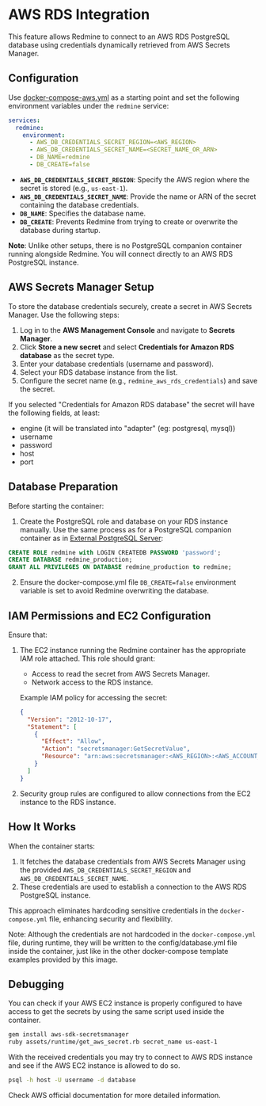 # AWS RDS Integration

This feature allows Redmine to connect to an AWS RDS PostgreSQL database using credentials dynamically retrieved from AWS Secrets Manager.


## **Configuration**

Use [docker-compose-aws.yml](../docker-compose-aws.yml) as a starting point and set the following environment variables under the `redmine` service:

```yaml
services:
  redmine:
    environment:
      - AWS_DB_CREDENTIALS_SECRET_REGION=<AWS_REGION>
      - AWS_DB_CREDENTIALS_SECRET_NAME=<SECRET_NAME_OR_ARN>
      - DB_NAME=redmine
      - DB_CREATE=false
```

- **`AWS_DB_CREDENTIALS_SECRET_REGION`**: Specify the AWS region where the secret is stored (e.g., `us-east-1`).
- **`AWS_DB_CREDENTIALS_SECRET_NAME`**: Provide the name or ARN of the secret containing the database credentials.
- **`DB_NAME`**: Specifies the database name.
- **`DB_CREATE`**: Prevents Redmine from trying to create or overwrite the database during startup.

**Note**:
Unlike other setups, there is no PostgreSQL companion container running alongside Redmine.
You will connect directly to an AWS RDS PostgreSQL instance.

## **AWS Secrets Manager Setup**

To store the database credentials securely, create a secret in AWS Secrets Manager.
Use the following steps:

1. Log in to the **AWS Management Console** and navigate to **Secrets Manager**.
2. Click **Store a new secret** and select **Credentials for Amazon RDS database** as the secret type.
3. Enter your database credentials (username and password).
4. Select your RDS database instance from the list.
5. Configure the secret name (e.g., `redmine_aws_rds_credentials`) and save the secret.

If you selected "Credentials for Amazon RDS database" the secret will have the following fields, at least:
* engine (it will be translated into "adapter" (eg: postgresql, mysql))
* username
* password
* host
* port

## **Database Preparation**

Before starting the container:

1. Create the PostgreSQL role and database on your RDS instance manually. Use the same process as for a PostgreSQL companion container as in [External PostgreSQL Server](#external-postgresql-server):

  ```sql
  CREATE ROLE redmine with LOGIN CREATEDB PASSWORD 'password';
  CREATE DATABASE redmine_production;
  GRANT ALL PRIVILEGES ON DATABASE redmine_production to redmine;
  ```

2. Ensure the docker-compose.yml file `DB_CREATE=false` environment variable is set to avoid Redmine overwriting the database.

## **IAM Permissions and EC2 Configuration**

Ensure that:
1. The EC2 instance running the Redmine container has the appropriate IAM role attached. This role should grant:
   - Access to read the secret from AWS Secrets Manager.
   - Network access to the RDS instance.

   Example IAM policy for accessing the secret:
   ```json
   {
     "Version": "2012-10-17",
     "Statement": [
       {
         "Effect": "Allow",
         "Action": "secretsmanager:GetSecretValue",
         "Resource": "arn:aws:secretsmanager:<AWS_REGION>:<AWS_ACCOUNT_ID>:secret:<SECRET_NAME>"
       }
     ]
   }
   ```

2. Security group rules are configured to allow connections from the EC2 instance to the RDS instance.

## **How It Works**

When the container starts:
1. It fetches the database credentials from AWS Secrets Manager using the provided `AWS_DB_CREDENTIALS_SECRET_REGION` and `AWS_DB_CREDENTIALS_SECRET_NAME`.
2. These credentials are used to establish a connection to the AWS RDS PostgreSQL instance.

This approach eliminates hardcoding sensitive credentials in the `docker-compose.yml` file, enhancing security and flexibility.

Note: Although the credentials are not hardcoded in the `docker-compose.yml` file, during runtime, they will be written to the config/database.yml file inside the container, just like in the other docker-compose template examples provided by this image.

## **Debugging**

You can check if your AWS EC2 instance is properly configured to have access to get the secrets by using the same script used inside the container.

```bash
gem install aws-sdk-secretsmanager
ruby assets/runtime/get_aws_secret.rb secret_name us-east-1
```

With the received credentials you may try to connect to AWS RDS instance and see if the AWS EC2 instance is allowed to do so.

```bash
psql -h host -U username -d database
```

Check AWS official documentation for more detailed information.
